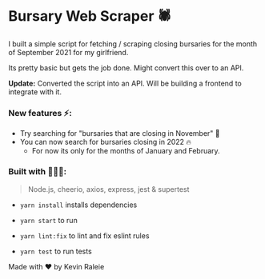 # Bursary Web Scraper 🕷

I built a simple script for fetching / scraping closing bursaries for the month of September 2021 for my girlfriend.

Its pretty basic but gets the job done. Might convert this over to an API.

<b>Update:</b>
Converted the script into an API. Will be building a frontend to integrate with it.

### New features ⚡️:
- Try searching for "bursaries that are closing in November" 🤫
- You can now search for bursaries closing in 2022 🔥
    - For now its only for the months of January and February.

### Built with 🧑🏽‍💻:

> Node.js, cheerio, axios, express, jest & supertest

- ```yarn install``` installs dependencies

- ```yarn start``` to run

- ```yarn lint:fix``` to lint and fix eslint rules

- ```yarn test``` to run tests

Made with ❤️ by Kevin Raleie

